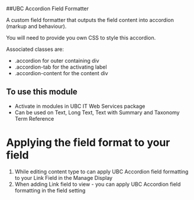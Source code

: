 
##UBC Accordion Field Formatter

A custom field formatter that outputs the field content into accordion (markup and behaviour).

You will need to provide you own CSS to style this accordion.

Associated classes are:
* .accordion for outer containing div
* .accordion-tab for the activating label
* .accordion-content for the content div

## To use this module

* Activate in modules in UBC IT Web Services package
* Can be used on Text, Long Text, Text with Summary and Taxonomy Term Reference

# Applying the field format to your field

1. While editing content type to can apply UBC Accordion field formatting to your Link Field in the Manage Display
2. When adding Link field to view - you can apply UBC Accordion field formatting in the field setting